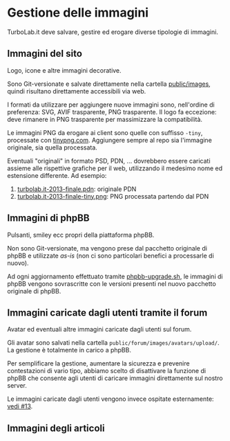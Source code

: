 # Gestione delle immagini

TurboLab.it deve salvare, gestire ed erogare diverse tipologie di immagini.


## Immagini del sito

Logo, icone e altre immagini decorative.

Sono Git-versionate e salvate direttamente nella cartella [public/images](https://github.com/TurboLabIt/TurboLab.it/tree/main/public/images), quindi risultano direttamente accessibili via web.

I formati da utilizzare per aggiungere nuove immagini sono, nell'ordine di preferenza: SVG, AVIF trasparente, PNG trasparente. Il logo fa eccezione: deve rimanere in PNG trasparente per massimizzare la compatibilità.

Le immagini PNG da erogare ai client sono quelle con suffisso `-tiny`, processate con [tinypng.com](https://tinypng.com). Aggiungere sempre al repo sia l'immagine originale, sia quella processata.

Eventuali "originali" in formato PSD, PDN, ... dovrebbero essere caricati assieme alle rispettive grafiche per il web, utilizzando il medesimo nome ed estensione differente. Ad esempio:

1. [turbolab.it-2013-finale.pdn](https://github.com/TurboLabIt/TurboLab.it/blob/main/public/images/logo/2013/turbolab.it-2013-finale.pdn): originale PDN
2. [turbolab.it-2013-finale-tiny.png](https://github.com/TurboLabIt/TurboLab.it/blob/main/public/images/logo/2013/turbolab.it-2013-finale-tiny.png): PNG processata partendo dal PDN


## Immagini di phpBB

Pulsanti, smiley ecc propri della piattaforma phpBB.

Non sono Git-versionate, ma vengono prese dal pacchetto originale di phpBB e utilizzate *as-is* (non ci sono particolari benefici a processarle di nuovo).

Ad ogni aggiornamento effettuato tramite [phpbb-upgrade.sh](https://github.com/TurboLabIt/TurboLab.it/blob/main/scripts/phpbb-upgrade.sh), le immagini di phpBB vengono sovrascritte con le versioni presenti nel nuovo pacchetto originale di phpBB.


## Immagini caricate dagli utenti tramite il forum

Avatar ed eventuali altre immagini caricate dagli utenti sul forum.

Gli avatar sono salvati nella cartella `public/forum/images/avatars/upload/`. La gestione è totalmente in carico a phpBB.

Per semplificare la gestione, aumentare la sicurezza e prevenire contestazioni di vario tipo, abbiamo scelto di disattivare la funzione di phpBB che consente agli utenti di caricare immagini direttamente sul nostro server.

Le immagini caricate dagli utenti vengono invece ospitate esternamente: [vedi #13](https://github.com/TurboLabIt/TurboLab.it/issues/13).


## Immagini degli articoli
